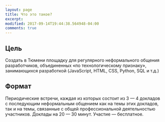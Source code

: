 ```yaml
---
layout: page
title: Что это такое?
excerpt: 
modified: 2017-09-14T19:44:38.564948-04:00
comments: true
---
```


Цель
----
Создать в Тюмени площадку для регулярного неформального общения разработчиков,
объединенных «по технологическому признаку», занимающихся разработкой
(JavaScript, HTML, CSS, Python, SQL и т.д.)

Формат
------
Периодические встречи, каждая из которых состоит из 3 — 4 докладов
с последующим неформальным общением как на темы этих докладов,
так и на темы, связанные с общей профессиональной деятельностью участников.
Доклады на 20 — 30 минут. Участие — бесплатное.

